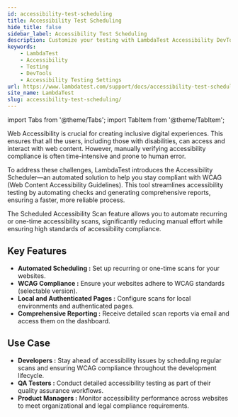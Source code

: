 ```yaml
---
id: accessibility-test-scheduling
title: Accessibility Test Scheduling
hide_title: false
sidebar_label: Accessibility Test Scheduling
description: Customize your testing with LambdaTest Accessibility DevTools' extensive settings, tailored to meet your specific needs and preferences.
keywords:
    - LambdaTest
    - Accessibility
    - Testing
    - DevTools
    - Accessibility Testing Settings
url: https://www.lambdatest.com/support/docs/accessibility-test-scheduling/
site_name: LambdaTest
slug: accessibility-test-scheduling/
---
```


import Tabs from '@theme/Tabs';
import TabItem from '@theme/TabItem';

<script type="application/ld+json"
      dangerouslySetInnerHTML={{ __html: JSON.stringify({
       "@context": "https://schema.org",
        "@type": "BreadcrumbList",
        "itemListElement": [{
          "@type": "ListItem",
          "position": 1,
          "name": "Home",
          "item": "https://www.lambdatest.com"
        },{
          "@type": "ListItem",
          "position": 2,
          "name": "Support",
          "item": "https://www.lambdatest.com/support/docs/"
        },{
          "@type": "ListItem",
          "position": 3,
          "name": "Accessibility Test Scheduling",
          "item": "https://www.lambdatest.com/support/docs/accessibility-test-scheduling/"
        }]
      })
    }}
></script>
Web Accessibility is crucial for creating inclusive digital experiences. This ensures that all the users, including those with disabilities, can access and interact with web content. However, manually verifying accessibility compliance is often time-intensive and prone to human error.

To address these challenges, LambdaTest introduces the Accessibility Scheduler—an automated solution to help you stay compliant with WCAG (Web Content Accessibility Guidelines). This tool streamlines accessibility testing by automating checks and generating comprehensive reports, ensuring a faster, more reliable process.

The Scheduled Accessibility Scan feature allows you to automate recurring or one-time accessibility scans, significantly reducing manual effort while ensuring high standards of accessibility compliance.

## Key Features
- **Automated Scheduling :** Set up recurring or one-time scans for your websites.
- **WCAG Compliance :** Ensure your websites adhere to WCAG standards (selectable version).
- **Local and Authenticated Pages :** Configure scans for local environments and authenticated pages.
- **Comprehensive Reporting :** Receive detailed scan reports via email and access them on the dashboard.

## Use Case
- **Developers :** Stay ahead of accessibility issues by scheduling regular scans and ensuring WCAG compliance throughout the development lifecycle.
- **QA Testers :** Conduct detailed accessibility testing as part of their quality assurance workflows.
- **Product Managers :** Monitor accessibility performance across websites to meet organizational and legal compliance requirements.
